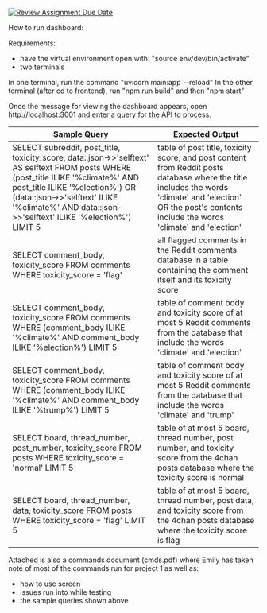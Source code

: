 [![Review Assignment Due Date](https://classroom.github.com/assets/deadline-readme-button-22041afd0340ce965d47ae6ef1cefeee28c7c493a6346c4f15d667ab976d596c.svg)](https://classroom.github.com/a/8IqmWj30)

How to run dashboard:

 Requirements:
 - have the virtual environment open with:
    "source env/dev/bin/activate"
 - two terminals

 In one terminal, run the command "uvicorn main:app --reload"
 In the other terminal (after cd to frontend), run "npm run build" and then "npm start"
 
 Once the message for viewing the dashboard appears, open
 http://localhost:3001
 and enter a query for the API to process.


| Sample Query | Expected Output |
| --- | --- |
| SELECT subreddit, post_title, toxicity_score, data::json->>'selftext' AS selftext FROM posts WHERE (post_title ILIKE '%climate%' AND post_title ILIKE '%election%') OR (data::json->>'selftext' ILIKE '%climate%' AND data::json->>'selftext' ILIKE '%election%') LIMIT 5  | table of post title, toxicity score, and post content from Reddit posts database where the title includes the words 'climate' and 'election' OR the post's contents include the words 'climate' and 'election' |
| SELECT comment_body, toxicity_score FROM comments WHERE toxicity_score = 'flag' | all flagged comments in the Reddit comments database in a table containing the comment itself and its toxicity score |
| SELECT comment_body, toxicity_score FROM comments WHERE (comment_body ILIKE '%climate%' AND comment_body ILIKE '%election%') LIMIT 5 | table of comment body and toxicity score of at most 5 Reddit comments from the database that include the words 'climate' and 'election' |
| SELECT comment_body, toxicity_score FROM comments WHERE (comment_body ILIKE '%climate%' AND comment_body ILIKE '%trump%') LIMIT 5 | table of comment body and toxicity score of at most 5 Reddit comments from the database that include the words 'climate' and 'trump' |
| SELECT board, thread_number, post_number, toxicity_score FROM posts WHERE toxicity_score = 'normal' LIMIT 5 | table of at most 5 board, thread number, post number, and toxicity score from the 4chan posts database where the toxicity score is normal |
| SELECT board, thread_number, data, toxicity_score FROM posts WHERE toxicity_score = 'flag' LIMIT 5 | table of at most 5 board, thread number, post data, and toxicity score from the 4chan posts database where the toxicity score is flag |

Attached is also a commands document (cmds.pdf) where Emily has taken note of most of the commands run for project 1 as well as:
- how to use screen
- issues run into while testing
- the sample queries shown above
